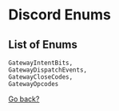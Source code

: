 # Discord Enums

## List of Enums
```
GatewayIntentBits,
GatewayDispatchEvents,
GatewayCloseCodes,
GatewayOpcodes
```

[Go back?](Home.md)